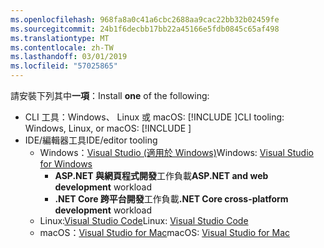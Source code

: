 ```yaml
---
ms.openlocfilehash: 968fa8a0c41a6cbc2688aa9cac22bb32b02459fe
ms.sourcegitcommit: 24b1f6decbb17bb22a45166e5fdb0845c65af498
ms.translationtype: MT
ms.contentlocale: zh-TW
ms.lasthandoff: 03/01/2019
ms.locfileid: "57025865"
---
```

<span data-ttu-id="6d380-101">請安裝下列其中**一項**：</span><span class="sxs-lookup"><span data-stu-id="6d380-101">Install **one** of the following:</span></span>

* <span data-ttu-id="6d380-102">CLI 工具：Windows、 Linux 或 macOS: [!INCLUDE [](~/includes/net-core-sdk-download-link.md)]</span><span class="sxs-lookup"><span data-stu-id="6d380-102">CLI tooling: Windows, Linux, or macOS: [!INCLUDE [](~/includes/net-core-sdk-download-link.md)]</span></span>
* <span data-ttu-id="6d380-103">IDE/編輯器工具</span><span class="sxs-lookup"><span data-stu-id="6d380-103">IDE/editor tooling</span></span>
  * <span data-ttu-id="6d380-104">Windows：[Visual Studio (適用於 Windows)](https://www.microsoft.com/net/download/windows)</span><span class="sxs-lookup"><span data-stu-id="6d380-104">Windows: [Visual Studio for Windows](https://www.microsoft.com/net/download/windows)</span></span>
    * <span data-ttu-id="6d380-105">**ASP.NET 與網頁程式開發**工作負載</span><span class="sxs-lookup"><span data-stu-id="6d380-105">**ASP.NET and web development** workload</span></span>
    * <span data-ttu-id="6d380-106">**.NET Core 跨平台開發**工作負載</span><span class="sxs-lookup"><span data-stu-id="6d380-106">**.NET Core cross-platform development** workload</span></span>
  * <span data-ttu-id="6d380-107">Linux:[Visual Studio Code](https://www.microsoft.com/net/download/linux)</span><span class="sxs-lookup"><span data-stu-id="6d380-107">Linux: [Visual Studio Code](https://www.microsoft.com/net/download/linux)</span></span>
  * <span data-ttu-id="6d380-108">macOS：[Visual Studio for Mac](https://www.microsoft.com/net/download/macos)</span><span class="sxs-lookup"><span data-stu-id="6d380-108">macOS: [Visual Studio for Mac](https://www.microsoft.com/net/download/macos)</span></span>
